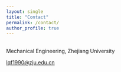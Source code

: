 ```yaml
---
layout: single
title: "Contact"
permalink: /contact/
author_profile: true
---
```



<br> Mechanical Engineering, Zhejiang University

lqf1990@zju.edu.cn